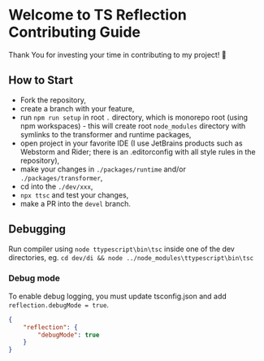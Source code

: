 # Welcome to TS Reflection Contributing Guide
Thank You for investing your time in contributing to my project! :tada:

## How to Start
* Fork the repository,
* create a branch with your feature,
* run `npm run setup` in root `.` directory, which is monorepo root (using npm workspaces) - this will create root `node_modules` directory with symlinks to the transformer and runtime packages,
* open project in your favorite IDE (I use JetBrains products such as Webstorm and Rider; there is an .editorconfig with all style rules in the repository),
* make your changes in `./packages/runtime` and/or `./packages/transformer`,
* cd into the `./dev/xxx`,
* `npx ttsc` and test your changes,
* make a PR into the `devel` branch.

## Debugging
Run compiler using `node ttypescript\bin\tsc` inside one of the dev directories, 
eg. `cd dev/di && node ../node_modules\ttypescript\bin\tsc`

### Debug mode
To enable debug logging, you must update tsconfig.json and add `reflection.debugMode = true`.

```json
{
    "reflection": {
        "debugMode": true
    }
}
```